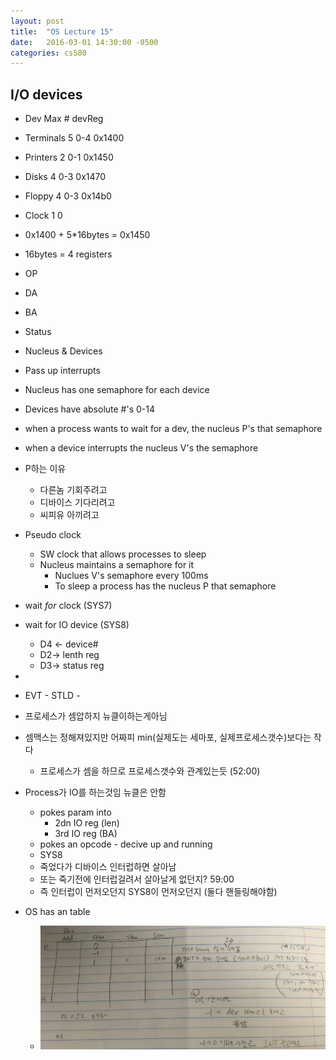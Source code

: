 ```yaml
---
layout: post
title:  "OS Lecture 15"
date:   2016-03-01 14:30:00 -0500
categories: cs580
---
```




## I/O devices
* Dev Max # devReg
* Terminals 5 0-4 0x1400
* Printers 2 0-1 0x1450
* Disks 4 0-3 0x1470
* Floppy 4 0-3 0x14b0
* Clock 1 0

* 0x1400 + 5*16bytes = 0x1450
* 16bytes = 4 registers
* OP
* DA
* BA
* Status


* Nucleus & Devices
* Pass up interrupts
* Nucleus has one semaphore for each device
* Devices have absolute #'s 0-14
* when a process wants to wait for a dev, the nucleus P's that semaphore
* when a device interrupts the nucleus V's the semaphore

* P하는 이유
	* 다른놈 기회주려고
	* 디바이스 기다리려고
	* 씨피유 아끼려고

* Pseudo clock
	* SW clock that allows processes to sleep
	* Nucleus maintains a semaphore for it
		* Nuclues V's semaphore every 100ms
		* To sleep a process has the nucleus P that semaphore

		
* wait _for_ clock (SYS7)
* wait for IO device (SYS8)
	*  D4 <- device#
	*  D2-> lenth reg
	*  D3-> status reg
*  
* EVT - STLD - 
* 프로세스가 셈압하지 뉴클이하는게아님
* 셈맥스는 정해져있지만 어짜피 min(실제도는 세마포, 실제프로세스갯수)보다는 작다
	* 프로세스가 셈을 하므로 프로세스갯수와 관계있는듯 (52:00)

	
*	Process가 IO를 하는것임 뉴클은 안함
	* pokes param into 
		* 2dn IO reg (len)
		* 3rd IO reg (BA)
	* pokes an opcode - decive up and running
	* SYS8
	* 죽었다가 디바이스 인터럽하면 살아남
	* 또는 죽기전에 인터럽걸려서 살아날게 없던지? 59:00
	* 즉 인터럽이 먼저오던지 SYS8이 먼저오던지 (둘다 핸들링해야함)


* OS has an table
	* ![](/images/OSLEC15A.png)
